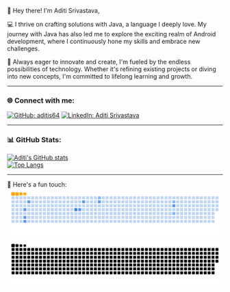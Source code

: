   
👋 Hey there! I'm Aditi Srivastava,

💻 I thrive on crafting solutions with Java, a language I deeply love. My journey with Java has also led me to explore the exciting realm of Android development, where I continuously hone my skills and embrace new challenges.

🚀 Always eager to innovate and create, I'm fueled by the endless possibilities of technology. Whether it's refining existing projects or diving into new concepts, I'm committed to lifelong learning and growth.

---

### 🌐 Connect with me:
[![GitHub: aditis64](https://img.shields.io/github/followers/aditis64?label=follow&style=social)](https://github.com/aditis64)
[![LinkedIn: Aditi Srivastava](https://img.shields.io/badge/-Aditi%20Srivastava-blue?style=flat-square&logo=Linkedin&logoColor=white&link=https://www.linkedin.com/in/aditis64/)](https://www.linkedin.com/in/aditis64/)

---

### 📊 GitHub Stats:
[![Aditi's GitHub stats](https://github-readme-stats.vercel.app/api?username=aditis64&hide=issues&count_private=true&show_icons=true&theme=radical)](https://github.com/aditis64/github-readme-stats)  
[![Top Langs](https://github-readme-stats.vercel.app/api/top-langs/?username=aditis64&layout=compact&theme=calm)](https://github.com/aditis64/github-readme-stats)

---

<!-- ### 🐍 Here's a fun touch:  

![GitHub Snake](https://raw.githubusercontent.com/aditis64/aditis64/output/ocean.gif) -->

🐍 Here's a fun touch: 
![snake gif](https://github.com/ShreyasBhagwat/ShreyasBhagwat/blob/output/ocean.gif#gh-light-mode-only)
![snake gif](https://github.com/ShreyasBhagwat/ShreyasBhagwat/blob/output/github-snake-dark.svg#gh-dark-mode-only)